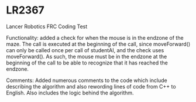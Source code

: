 # LR2367
Lancer Robotics FRC Coding Test

Functionality: added a check for when the mouse is in the endzone of the maze. The call is executed at the beginning of the call, since
moveForward() can only be called once per call of studentAI, and the check uses moveForward(). As such, the mouse must be in the endzone
at the beginning of the call to be able to recognize that it has reached the endzone.

Comments: Added numerous comments to the code which include describing the algorithm and also rewording lines of code from C++ to English.
Also includes the logic behind the algorithm. 
